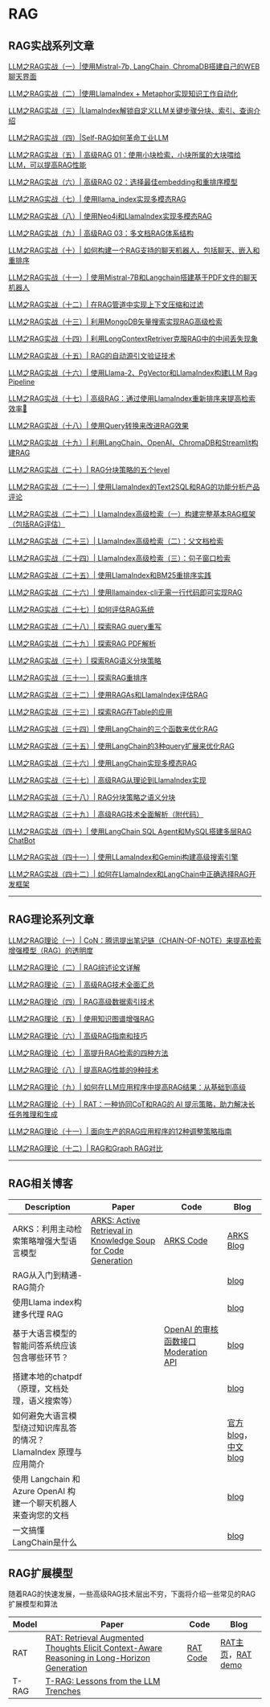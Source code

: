 # RAG

## RAG实战系列文章

[LLM之RAG实战（一）|使用Mistral-7b, LangChain, ChromaDB搭建自己的WEB聊天界面](https://mp.weixin.qq.com/s?__biz=Mzg3NDIyMzI0Mw==&mid=2247487732&idx=1&sn=21db8c435cebe4216dba8acaf8a0fab2&chksm=ced55310f9a2da06a53968da6c26a7216ab47af2aa801d9867f718c7e71c91aebe76bd212c1f&token=963123924&lang=zh_CN#rd)

[LLM之RAG实战（二）|使用LlamaIndex + Metaphor实现知识工作自动化](https://mp.weixin.qq.com/s?__biz=Mzg3NDIyMzI0Mw==&mid=2247487732&idx=2&sn=dbdec5236762ed48ab5fa3296934b880&chksm=ced55310f9a2da06ccb52c37fd3ade9ac9f7e52fb506e182ac71b4a488d33b6d9df490a68f08&token=963123924&lang=zh_CN#rd)

[LLM之RAG实战（三）|LlamaIndex解锁自定义LLM关键步骤分块、索引、查询介绍](https://mp.weixin.qq.com/s?__biz=Mzg3NDIyMzI0Mw==&mid=2247487927&idx=1&sn=a8b6df1af4fba65838eadf0e225b7b43&chksm=ced55253f9a2db45972c4aff81a09e71beb5b799e5a00bf28770f8102f638eb03ea042149090&token=963123924&lang=zh_CN#rd)

[LLM之RAG实战（四）|Self-RAG如何革命工业LLM](https://mp.weixin.qq.com/s?__biz=Mzg3NDIyMzI0Mw==&mid=2247488001&idx=1&sn=8ad4fda411cf202d626de95efbd72aef&chksm=ced551e5f9a2d8f39a53d3746982d35c5349d4514c664713a3ee97652d61afd752f8cff2a0c6&token=963123924&lang=zh_CN#rd)

[LLM之RAG实战（五）| 高级RAG 01：使用小块检索，小块所属的大块喂给LLM，可以提高RAG性能](https://mp.weixin.qq.com/s?__biz=Mzg3NDIyMzI0Mw==&mid=2247488044&idx=1&sn=f2e1fa9e8d9359b96cb90adaa2ba212c&chksm=ced551c8f9a2d8de5af74636e86c23d1994f8af7773321b5b7bd2a1587bf2836bdc3e695e190&token=963123924&lang=zh_CN#rd)

[LLM之RAG实战（六）| 高级RAG 02：选择最佳embedding和重排序模型](https://mp.weixin.qq.com/s?__biz=Mzg3NDIyMzI0Mw==&mid=2247488052&idx=2&sn=7858e346766349ec1ec254464a241978&chksm=ced551d0f9a2d8c6d04f6255681b0a378a76e0a8961ef603a7480ff94498f2e62d64d685ba5f&token=963123924&lang=zh_CN#rd)

[LLM之RAG实战（七）| 使用llama_index实现多模态RAG](https://mp.weixin.qq.com/s?__biz=Mzg3NDIyMzI0Mw==&mid=2247488065&idx=1&sn=4d1eaf06fd13fb1add2b7dc1705e2fb0&chksm=ced551a5f9a2d8b3d36482892a7f15ed39ee6f97fd814cb96742254b77e7ab066520251fa637&token=963123924&lang=zh_CN#rd)

[LLM之RAG实战（八）| 使用Neo4j和LlamaIndex实现多模态RAG](https://mp.weixin.qq.com/s?__biz=Mzg3NDIyMzI0Mw==&mid=2247488081&idx=1&sn=ec899e1c2439679cc8f0f59825da8d63&chksm=ced551b5f9a2d8a3804315735b748446e7f4818f1938c220692165e85fe143a43cac881e1817&token=963123924&lang=zh_CN#rd)

[LLM之RAG实战（九）| 高级RAG 03：多文档RAG体系结构](https://mp.weixin.qq.com/s?__biz=Mzg3NDIyMzI0Mw==&mid=2247488162&idx=1&sn=0edfd4f101304d3d25ee3bb06fef750b&chksm=ced55146f9a2d850d7a950cf712464da8efa64fc789d3c04c0fe8d72f60fb7fec23dd220026c&token=963123924&lang=zh_CN#rd)

[LLM之RAG实战（十）| 如何构建一个RAG支持的聊天机器人，包括聊天、嵌入和重排序](https://mp.weixin.qq.com/s?__biz=Mzg3NDIyMzI0Mw==&mid=2247488162&idx=2&sn=8382c27087f6b727a64e75fa0edba639&chksm=ced55146f9a2d8504bc83a4c1fcad17bf64ec3464622463614edd750d124676324a71c83975c&token=963123924&lang=zh_CN#rd)

[LLM之RAG实战（十一）| 使用Mistral-7B和Langchain搭建基于PDF文件的聊天机器人](https://mp.weixin.qq.com/s?__biz=Mzg3NDIyMzI0Mw==&mid=2247488170&idx=1&sn=46f02212360cd7000d4f969da8266a38&chksm=ced5514ef9a2d858a2fb11a24104d1737a9a8183020f4cfebfe4e3c15f3d40352964bd6a7954&token=963123924&lang=zh_CN#rd)

[LLM之RAG实战（十二）| 在RAG管道中实现上下文压缩和过滤](https://mp.weixin.qq.com/s?__biz=Mzg3NDIyMzI0Mw==&mid=2247488195&idx=1&sn=5d7f5f16bd37beb9f41ab1f604efa954&chksm=ced55127f9a2d8314c723562197f5efcdb83d35ea1b6d3c84deb3a3e50d1fd3b69224f08c21d&token=963123924&lang=zh_CN#rd)

[LLM之RAG实战（十三）| 利用MongoDB矢量搜索实现RAG高级检索](https://mp.weixin.qq.com/s?__biz=Mzg3NDIyMzI0Mw==&mid=2247488218&idx=1&sn=348345f14e6159d1902e343e392e931f&chksm=ced5513ef9a2d828e8e088741f3a99b359d99d4c8eee774a4565de0239a9e92c93aa816192be&token=963123924&lang=zh_CN#rd)

[LLM之RAG实战（十四）| 利用LongContextRetriver克服RAG中的中间丢失现象](https://mp.weixin.qq.com/s?__biz=Mzg3NDIyMzI0Mw==&mid=2247488285&idx=1&sn=143918eff3c4ec408ac1d754922a1693&chksm=ced550f9f9a2d9ef8cbd6e54a5277dfd91ed1c7174b30a21fd179227ce72cf6ce59cbf69bddd&token=963123924&lang=zh_CN#rd)

[LLM之RAG实战（十五）| RAG的自动源引文验证技术](https://mp.weixin.qq.com/s?__biz=Mzg3NDIyMzI0Mw==&mid=2247488328&idx=1&sn=2012d522b367c72fa9902b5e58d8e832&chksm=ced550acf9a2d9baf40dfca4fb64329bc82406736d4cc8230520b51be1efb4a7710c345f4b44&token=963123924&lang=zh_CN#rd)

[LLM之RAG实战（十六）| 使用Llama-2、PgVector和LlamaIndex构建LLM Rag Pipeline](https://mp.weixin.qq.com/s?__biz=Mzg3NDIyMzI0Mw==&mid=2247488406&idx=1&sn=5f20d85308d3aa45a2c0191d62b04712&chksm=ced55072f9a2d96426a4fe6e7f343072f3b1f05fa5883eedc132a8ad0c4ec020b60aed87477b&token=963123924&lang=zh_CN#rd)

[LLM之RAG实战（十七）| 高级RAG：通过使用LlamaIndex重新排序来提高检索效率🦙](https://mp.weixin.qq.com/s?__biz=Mzg3NDIyMzI0Mw==&mid=2247488430&idx=1&sn=7938bf4bbd70dd620ab0bb5cdfeb7d05&chksm=ced5504af9a2d95ca0929bdc945ecc67a4c3720e8306bec69bcc4192045d85a17fe0e8b37f84&token=963123924&lang=zh_CN#rd)

[LLM之RAG实战（十八）| 使用Query转换来改进RAG效果](https://mp.weixin.qq.com/s?__biz=Mzg3NDIyMzI0Mw==&mid=2247488456&idx=1&sn=5e5ecfa8c4a82b2f6d822da681837830&chksm=ced5502cf9a2d93a2431366fb34acd27ed14bbfd1e14c135129297f5fd5a08e5d1437e5c3748&token=963123924&lang=zh_CN#rd)

[LLM之RAG实战（十九）| 利用LangChain、OpenAI、ChromaDB和Streamlit构建RAG](https://mp.weixin.qq.com/s?__biz=Mzg3NDIyMzI0Mw==&mid=2247488456&idx=2&sn=9db019422e153295cb3a7832bf1968ab&chksm=ced5502cf9a2d93abad0eb88972faac803a5a4c2a1b1e4f322b934c665730af764f4cdb36d79&token=963123924&lang=zh_CN#rd)

[LLM之RAG实战（二十）| RAG分块策略的五个level](https://mp.weixin.qq.com/s?__biz=Mzg3NDIyMzI0Mw==&mid=2247488479&idx=1&sn=2a6a03d5b3498b7a3016938db712dede&chksm=ced5503bf9a2d92dbb4505c1820d34593e73e9450359866e2be796b0cf5b99f840686973e47a&token=963123924&lang=zh_CN#rd)

[LLM之RAG实战（二十一）| 使用LlamaIndex的Text2SQL和RAG的功能分析产品评论](https://mp.weixin.qq.com/s?__biz=Mzg3NDIyMzI0Mw==&mid=2247488506&idx=2&sn=a512b1f107cd609e9bdc1413a57e19d5&chksm=ced5501ef9a2d90877dd8fc130b777d66b27064cd421156b3d88c489017899be07bedf22ff0a&token=963123924&lang=zh_CN#rd)

[LLM之RAG实战（二十二）| LlamaIndex高级检索（一）构建完整基本RAG框架（包括RAG评估）](https://mp.weixin.qq.com/s?__biz=Mzg3NDIyMzI0Mw==&mid=2247488645&idx=1&sn=5a64a46a33b5ba03af1855640cee1e75&chksm=ced55761f9a2de77d7bfe77d68dddffa463df28ce51fbd9054381ffc1c601f37c40a814fd8c9&token=963123924&lang=zh_CN#rd)

[LLM之RAG实战（二十三）| LlamaIndex高级检索（二）：父文档检索](https://mp.weixin.qq.com/s?__biz=Mzg3NDIyMzI0Mw==&mid=2247488645&idx=2&sn=6e8a99d2a7c552acff6fdfb844ce8fa9&chksm=ced55761f9a2de77f9de8adbb22ffd75398e5cb5389d87f84a1e5838e7c355af187871726671&token=963123924&lang=zh_CN#rd)

[LLM之RAG实战（二十四）| LlamaIndex高级检索（三）：句子窗口检索](https://mp.weixin.qq.com/s?__biz=Mzg3NDIyMzI0Mw==&mid=2247488645&idx=3&sn=517e87b8648063c6befd2b9f0dd20b89&chksm=ced55761f9a2de77696ecafa91a48cb4831d284585eb7ec10f041dc85352ce57129fca6647ac&token=963123924&lang=zh_CN#rd)

[LLM之RAG实战（二十五）| 使用LlamaIndex和BM25重排序实践](https://mp.weixin.qq.com/s?__biz=Mzg3NDIyMzI0Mw==&mid=2247488664&idx=1&sn=301c253ee0c21e837cc8fa33f9c43e9a&chksm=ced5577cf9a2de6a3ae1693e828c79bc302f01eb2438b77a5740cc4c2f8bfdc463109e112c85&token=963123924&lang=zh_CN&poc_token=HOVY-WWjK1au_D934zRETEr9eeAYWzx3d1a821OT)

[LLM之RAG实战（二十六）| 使用llamaindex-cli无需一行代码即可实现RAG](https://mp.weixin.qq.com/s?__biz=Mzg3NDIyMzI0Mw==&mid=2247488664&idx=2&sn=a7fc07f72077861cefa0e47c42c30b7d&chksm=ced5577cf9a2de6a3224cc31fdfdf94176561fef128ae12b8c99ae7845df1b6afea8c606966f&token=963123924&lang=zh_CN#rd)

[LLM之RAG实战（二十七）| 如何评估RAG系统](https://mp.weixin.qq.com/s?__biz=Mzg3NDIyMzI0Mw==&mid=2247488675&idx=1&sn=c78e4f997f2706091432afd61aef316b&chksm=ced55747f9a2de51ef81e87249c067be62ad0f619b6ba6892eb3f3afca73383313f30d362c6e&token=963123924&lang=zh_CN#rd)

[LLM之RAG实战（二十八）| 探索RAG query重写](https://mp.weixin.qq.com/s?__biz=Mzg3NDIyMzI0Mw==&mid=2247488720&idx=1&sn=7dd098c45a23e459a42733b87e6cdf7d&chksm=ced55734f9a2de223864d48b000bb72ae61df4fbb5ab9ce5008412c50ddcdd5c8eadfcd0a7e1&token=963123924&lang=zh_CN#rd)

[LLM之RAG实战（二十九）| 探索RAG PDF解析](https://mp.weixin.qq.com/s?__biz=Mzg3NDIyMzI0Mw==&mid=2247488734&idx=1&sn=c918d9b831e509b25170a91ee2c36349&chksm=ced5573af9a2de2cdd1bcc87043b61e5073636464a5b55f214cd57399532d3447c570aac64be&token=963123924&lang=zh_CN#rd)

[LLM之RAG实战（三十）| 探索RAG语义分块策略](https://mp.weixin.qq.com/s?__biz=Mzg3NDIyMzI0Mw==&mid=2247488745&idx=1&sn=ed2e47f5e2542434a0e312feed26c911&chksm=ced5570df9a2de1bd4297cb5b695c8f348335586d26bbf35e43d213ea6cb2140e045d1ebb085&token=963123924&lang=zh_CN#rd)

[LLM之RAG实战（三十一）| 探索RAG重排序](https://mp.weixin.qq.com/s?__biz=Mzg3NDIyMzI0Mw==&mid=2247488788&idx=1&sn=a55da13994ba5d0b24d1ae28f7f79e5f&chksm=ced556f0f9a2dfe672095c076674990eb7b5e3c80ca87b092771def1c8112dc0efabd641f717&token=963123924&lang=zh_CN#rd)

[LLM之RAG实战（三十二）| 使用RAGAs和LlamaIndex评估RAG](https://mp.weixin.qq.com/s?__biz=Mzg3NDIyMzI0Mw==&mid=2247488803&idx=1&sn=2c66bedc0d79248d4593e87e9c3dae99&chksm=ced556c7f9a2dfd1916f7d42f0657b9b55a4090d596e484c1149e6402c78f5665b0be9bbbe4b&token=963123924&lang=zh_CN#rd)

[LLM之RAG实战（三十三）| 探索RAG在Table的应用](https://mp.weixin.qq.com/s?__biz=Mzg3NDIyMzI0Mw==&mid=2247488820&idx=1&sn=698c1bc4ecfa424bea8635b90daded94&chksm=ced556d0f9a2dfc6b021f3eb24e727ae12396be0456d5fa101340c37d1158b4f7691abec8059&token=1281124226&lang=zh_CN#rd)

[LLM之RAG实战（三十四）| 使用LangChain的三个函数来优化RAG](https://mp.weixin.qq.com/s?__biz=Mzg3NDIyMzI0Mw==&mid=2247488906&idx=1&sn=daa157b1d1fd42d244ae4fb9cd0825bc&chksm=ced5566ef9a2df789254af5b623abcf2edd0482a9d6373b50be8f1d4f26b19f74bf52e9c54e1&token=1281124226&lang=zh_CN#rd)

[LLM之RAG实战（三十五）| 使用LangChain的3种query扩展来优化RAG](https://mp.weixin.qq.com/s?__biz=Mzg3NDIyMzI0Mw==&mid=2247488911&idx=1&sn=af2a2e619858a49fded8e74f30db76ac&chksm=ced5566bf9a2df7d290470fed8d3239f2be3e173b823aa75a9c2d9d55be559dfecd39f0dbf90&token=1281124226&lang=zh_CN#rd)

[LLM之RAG实战（三十六）| 使用LangChain实现多模态RAG](https://mp.weixin.qq.com/s?__biz=Mzg3NDIyMzI0Mw==&mid=2247488911&idx=2&sn=e27def0c7f4b115492cc2811eb4eff86&chksm=ced5566bf9a2df7d3241cc3b7dc80babb22ef81d3a5a5d7012072cc792550abc595cab578b57&token=1281124226&lang=zh_CN#rd)

[LLM之RAG实战（三十七）| 高级RAG从理论到LlamaIndex实现](https://mp.weixin.qq.com/s?__biz=Mzg3NDIyMzI0Mw==&mid=2247488919&idx=1&sn=5c3fc047780225531bfcdc748c3e31e6&chksm=ced55673f9a2df65b4aca09d885d6039ac488cf69dfeef775e44e67a53deebc124674512a864&token=1643454895&lang=zh_CN#rd)

[LLM之RAG实战（三十八）| RAG分块策略之语义分块](https://mp.weixin.qq.com/s?__biz=Mzg3NDIyMzI0Mw==&mid=2247489016&idx=1&sn=907e2bf16a327d6b0805347cd603d0c4&chksm=ced5561cf9a2df0a848ca8894870038a6480caf870fd2b13c467e558b7b87df668098e7fe9f9&token=1643454895&lang=zh_CN#rd)

[LLM之RAG实战（三十九）| 高级RAG技术全面解析（附代码）](https://mp.weixin.qq.com/s?__biz=Mzg3NDIyMzI0Mw==&mid=2247489038&idx=1&sn=98217bf8b5890f10aa535698ec51a774&chksm=ced555eaf9a2dcfcb99f445bfbd15139be0fcdc5f1cbd65565cd6b0354550730a2f4e8561ce5&token=1643454895&lang=zh_CN#rd)

[LLM之RAG实战（四十）| 使用LangChain SQL Agent和MySQL搭建多层RAG ChatBot](https://mp.weixin.qq.com/s?__biz=Mzg3NDIyMzI0Mw==&mid=2247489065&idx=1&sn=014471930f95c0c252e046a5d9062a35&chksm=ced555cdf9a2dcdb2a172d9da0f57cc13ac4e1da27a432f7131e471b5abe0edc4f3b3db7b576&token=1643454895&lang=zh_CN#rd)

[LLM之RAG实战（四十一）| 使用LLamaIndex和Gemini构建高级搜索引擎](https://mp.weixin.qq.com/s?__biz=Mzg3NDIyMzI0Mw==&mid=2247489191&idx=1&sn=b9ff58944f4e299d10d9bed0169f790d&chksm=ced55543f9a2dc55d9659d6dae477eebd6eaf8b800be4d627d5b08d532a08f727f9bca8fc59e&token=1643454895&lang=zh_CN#rd)

[LLM之RAG实战（四十二）| 如何在LlamaIndex和LangChain中正确选择RAG开发框架](https://mp.weixin.qq.com/s?__biz=Mzg3NDIyMzI0Mw==&mid=2247489308&idx=1&sn=9faaf090953d9f724ae32faa13077f2b&chksm=ced554f8f9a2ddee92fe810bcb24be5c969eacc39331c86a2865ec195ea18f85f54592d74772&token=1643454895&lang=zh_CN#rd)

---

## RAG理论系列文章

[LLM之RAG理论（一）| CoN：腾讯提出笔记链（CHAIN-OF-NOTE）来提高检索增强模型（RAG）的透明度](https://mp.weixin.qq.com/s?__biz=Mzg3NDIyMzI0Mw==&mid=2247487950&idx=2&sn=17403e1bc74eb18e7fc3cda52a71aa6c&chksm=ced5522af9a2db3caafebd84df921d883634adef201b2c050a831f4aeecd41f02ed3c274a792&token=963123924&lang=zh_CN#rd)

[LLM之RAG理论（二）| RAG综述论文详解](https://mp.weixin.qq.com/s?__biz=Mzg3NDIyMzI0Mw==&mid=2247488103&idx=1&sn=27d4f6715919a4c9df6b4fe98ae9f3c2&chksm=ced55183f9a2d895eea0b99508151c4d08d4c6c89d36a5497e897aea0929f300a53ca0af425b&token=963123924&lang=zh_CN#rd)

[LLM之RAG理论（三）| 高级RAG技术全面汇总](https://mp.weixin.qq.com/s?__biz=Mzg3NDIyMzI0Mw==&mid=2247488151&idx=1&sn=fe747f2fbd9f32ad4374d804d722ddd3&chksm=ced55173f9a2d86507139a896cbbe0fa6195585846973c3c85f1df1a0d05f65d688b1136d1fe&token=963123924&lang=zh_CN#rd)

[LLM之RAG理论（四）| RAG高级数据索引技术](https://mp.weixin.qq.com/s?__biz=Mzg3NDIyMzI0Mw==&mid=2247488185&idx=1&sn=64e550c0efdc1bf93ecbec2f34a381af&chksm=ced5515df9a2d84b5f783f769e7a286b28aac9efca3a787f2ffbaa29176565f57e5ffd698941&token=963123924&lang=zh_CN#rd)

[LLM之RAG理论（五）| 使用知识图谱增强RAG](https://mp.weixin.qq.com/s?__biz=Mzg3NDIyMzI0Mw==&mid=2247488308&idx=1&sn=b0cf3381a1ea1f611e40e8c35fb56c32&chksm=ced550d0f9a2d9c661db680986d71bfe8af925f584bfc6cc657d9748d8651e53fb42f93714ba&token=963123924&lang=zh_CN#rd)

[LLM之RAG理论（六）| 高级RAG指南和技巧](https://mp.weixin.qq.com/s?__biz=Mzg3NDIyMzI0Mw==&mid=2247488473&idx=1&sn=1b6501f3207284dade7c3ad61cb88d85&chksm=ced5503df9a2d92b258b1b4df60dd3272beb4b002d26268475266a80929e13e687880c6df123&token=963123924&lang=zh_CN#rd)

[LLM之RAG理论（七）| 高提升RAG检索的四种方法](https://mp.weixin.qq.com/s?__biz=Mzg3NDIyMzI0Mw==&mid=2247488499&idx=1&sn=79ecfb9193be1ae185d537c38f422c6a&chksm=ced55017f9a2d90103c7eeb49fd71a6e4cdfc3260bb0f44abdfacb80822afb8d28a70818216c&token=963123924&lang=zh_CN#rd)

[LLM之RAG理论（八）| 提高RAG性能的9种技术](https://mp.weixin.qq.com/s?__biz=Mzg3NDIyMzI0Mw==&mid=2247488506&idx=3&sn=e582ec63daaa4320854a3df4c2dc8579&chksm=ced5501ef9a2d9083a50a8c96666b7a014a5fc444f0b7fd7fde7d59a1d7a6070b372f2805336&token=963123924&lang=zh_CN#rd)

[LLM之RAG理论（九）| 如何在LLM应用程序中提高RAG结果：从基础到高级](https://mp.weixin.qq.com/s?__biz=Mzg3NDIyMzI0Mw==&mid=2247488582&idx=2&sn=799d7f0f6ee50d3c70223878d15fedd8&chksm=ced557a2f9a2deb41c75f99429cfa1e8ceb7d494196d0e0e65fc4f7668082d4cbf57c27a3c1a&token=963123924&lang=zh_CN#rd)

[LLM之RAG理论（十）| RAT：一种协同CoT和RAG的 AI 提示策略，助力解决长任务推理和生成](https://mp.weixin.qq.com/s?__biz=Mzg3NDIyMzI0Mw==&mid=2247488761&idx=1&sn=e60567a038767a31b876fc74e5d0569f&chksm=ced5571df9a2de0bcfc279f85e363f9c09cf2cb8b41dcdaef365373bb44cb2620f86b6e1b18f&token=1643454895&lang=zh_CN#rd)

[LLM之RAG理论（十一）| 面向生产的RAG应用程序的12种调整策略指南](https://mp.weixin.qq.com/s?__biz=Mzg3NDIyMzI0Mw==&mid=2247489006&idx=1&sn=929a210b2a58793160bee3a750063162&chksm=ced5560af9a2df1cbc9b59a545e3e6c7db3349db618590d5ed9b6ef3dc4042e3ca87d853caf7&token=1643454895&lang=zh_CN#rd)

[LLM之RAG理论（十二）| RAG和Graph RAG对比](https://mp.weixin.qq.com/s?__biz=Mzg3NDIyMzI0Mw==&mid=2247489314&idx=1&sn=fbcb04e95e8d74fd8dd5acdd379035a2&chksm=ced554c6f9a2ddd0ec5f5e238c4caca1292548ce9b2fa9a0d07f26a2a561627b5b057441172c&token=1643454895&lang=zh_CN#rd)

---

## RAG相关博客

| Description| Paper | Code | Blog |
| ---| --- | --- | --- |
| ARKS：利用主动检索策略增强大型语言模型 | [ARKS: Active Retrieval in Knowledge Soup for Code Generation](https://arks-codegen.github.io/) | [ARKS Code](https://github.com/xlang-ai/arks) | [ARKS Blog](https://mp.weixin.qq.com/s/eco4u5XVGYWyWQt0LvooEQ) |  
| RAG从入门到精通-RAG简介 |  |  | [blog](https://mp.weixin.qq.com/s/bu5hRn99hAEW1QDbswo-mA) |  
| 使用Llama index构建多代理 RAG |  |  | [blog](https://mp.weixin.qq.com/s/Hn2f2TcJrAn28IECcTE7Dg) |  
| 基于大语言模型的智能问答系统应该包含哪些环节？ |  | [OpenAI 的审核函数接口 Moderation API](https://platform.openai.com/docs/guides/moderation)  | [blog](https://mp.weixin.qq.com/s/pXEyFHEv1pcqwMNhveneew) |  
| 搭建本地的chatpdf（原理，文档处理，语义搜索等） |  |  | [blog](https://mp.weixin.qq.com/s/aW7r4i54coW26RMsTdAQ5g) |  
| 如何避免大语言模型绕过知识库乱答的情况？LlamaIndex 原理与应用简介 |  |  | [官方blog](https://betterprogramming.pub/llamaindex-how-to-use-index-correctly-6f928b8944c6)，[中文blog](https://mp.weixin.qq.com/s/D6_pUv7hHZHRrKSXqo0u2w) |  
| 使用 Langchain 和 Azure OpenAI 构建一个聊天机器人来查询您的文档 |  |  | [blog](https://mp.weixin.qq.com/s/LeUuq6O5uIJPmrrYYtTaqA) |  
| 一文搞懂LangChain是什么 |  |  | [blog](https://mp.weixin.qq.com/s/vLlS17AYe4lM95KrG5sFyQ) |  

## RAG扩展模型

随着RAG的快速发展，一些高级RAG技术层出不穷，下面将介绍一些常见的RAG扩展模型和算法

| Model| Paper | Code | Blog |
| ---| --- | --- | --- |
| RAT | [RAT: Retrieval Augmented Thoughts Elicit Context-Aware Reasoning in Long-Horizon Generation](https://arxiv.org/pdf/2403.05313) | [RAT Code](https://github.com/CraftJarvis/RAT) | [RAT主页](https://craftjarvis.github.io/RAT/)，[RAT demo](https://huggingface.co/spaces/jeasinema/RAT) |
| T-RAG | [T-RAG: Lessons from the LLM Trenches](https://arxiv.org/abs/2402.07483) |  |  |


